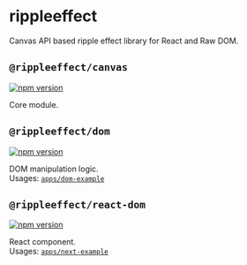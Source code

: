 # rippleeffect

Canvas API based ripple effect library for React and Raw DOM.

## `@rippleeffect/canvas`

[![npm version](https://badge.fury.io/js/%40rippleeffect%2Fcanvas.svg)](https://badge.fury.io/js/%40rippleeffect%2Fcanvas)

Core module.

## `@rippleeffect/dom`

[![npm version](https://badge.fury.io/js/%40rippleeffect%2Fdom.svg)](https://badge.fury.io/js/%40rippleeffect%2Fdom)

DOM manipulation logic.  
Usages: [`apps/dom-example`](apps/dom-example/src/app/app.element.ts)

## `@rippleeffect/react-dom`

[![npm version](https://badge.fury.io/js/%40rippleeffect%2Freact-dom.svg)](https://badge.fury.io/js/%40rippleeffect%2Freact-dom)

React component.  
Usages: [`apps/next-example`](apps/next-example/pages/index.tsx)
